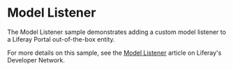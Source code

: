 # Model Listener

The Model Listener sample demonstrates adding a custom model listener to a
Liferay Portal out-of-the-box entity.

For more details on this sample, see the
[Model Listener](https://dev.liferay.com/develop/reference/-/knowledge_base/7-1/model-listener)
article on Liferay's Developer Network.